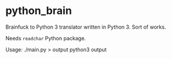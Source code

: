 # python_brain
Brainfuck to Python 3 translator written in Python 3. Sort of works.

Needs `readchar` Python package.

Usage:
    ./main.py > output
    python3 output
